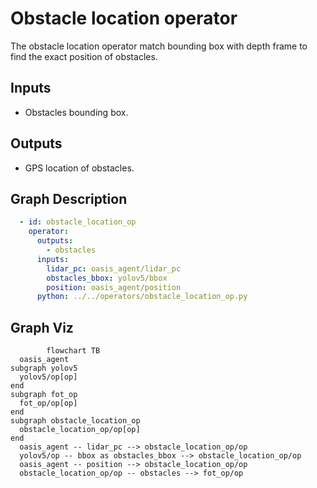 # Obstacle location operator

The obstacle location operator match bounding box with depth frame to find the exact position of obstacles.

## Inputs

- Obstacles bounding box.

## Outputs

- GPS location of obstacles.


## Graph Description

```yaml
  - id: obstacle_location_op
    operator: 
      outputs:
        - obstacles
      inputs:
        lidar_pc: oasis_agent/lidar_pc
        obstacles_bbox: yolov5/bbox
        position: oasis_agent/position
      python: ../../operators/obstacle_location_op.py
```

## Graph Viz

```mermaid
        flowchart TB
  oasis_agent
subgraph yolov5
  yolov5/op[op]
end
subgraph fot_op
  fot_op/op[op]
end
subgraph obstacle_location_op
  obstacle_location_op/op[op]
end
  oasis_agent -- lidar_pc --> obstacle_location_op/op
  yolov5/op -- bbox as obstacles_bbox --> obstacle_location_op/op
  oasis_agent -- position --> obstacle_location_op/op
  obstacle_location_op/op -- obstacles --> fot_op/op
```